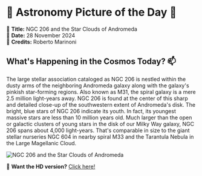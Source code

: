 # 🌌 **Astronomy Picture of the Day** 🌌

🔭 **Title:** NGC 206 and the Star Clouds of Andromeda  
📅 **Date:** 28 November 2024  
📸 **Credits:** Roberto Marinoni  

## **What's Happening in the Cosmos Today?** 📫

The large stellar association cataloged as NGC 206 is nestled within the dusty arms of the neighboring Andromeda galaxy along with the galaxy's pinkish star-forming regions. Also known as M31, the spiral galaxy is a mere 2.5 million light-years away. NGC 206 is found at the center of this sharp and detailed close-up of the southwestern extent of Andromeda's disk. The bright, blue stars of NGC 206 indicate its youth. In fact, its youngest massive stars are less than 10 million years old. Much larger than the open or galactic clusters of young stars in the disk of our Milky Way galaxy, NGC 206 spans about 4,000 light-years. That's comparable in size to the giant stellar nurseries NGC 604 in nearby spiral M33 and the Tarantula Nebula in the Large Magellanic Cloud.


![NGC 206 and the Star Clouds of Andromeda](https://apod.nasa.gov/apod/image/2411/NGC206_APOD1024.jpg)

🌠 **Want the HD version?** [Click here!](https://apod.nasa.gov/apod/image/2411/NGC206_APOD.jpg)
